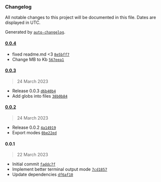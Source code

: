 ### Changelog

All notable changes to this project will be documented in this file. Dates are displayed in UTC.

Generated by [`auto-changelog`](https://github.com/CookPete/auto-changelog).

#### [0.0.4](https://github.com/yamiteru/benchpress/compare/0.0.3...0.0.4)

- fixed readme.md &lt;3 [`8e5bff7`](https://github.com/yamiteru/benchpress/commit/8e5bff735b0b31f8088ca03216133d13b05cf1e2)
- Change MB to Kb [`567eea1`](https://github.com/yamiteru/benchpress/commit/567eea129da66dad797d8d45883a7f4b68857010)

#### [0.0.3](https://github.com/yamiteru/benchpress/compare/0.0.2...0.0.3)

> 24 March 2023

- Release 0.0.3 [`d6b40b4`](https://github.com/yamiteru/benchpress/commit/d6b40b492d5e31fb978cb647bb271ed963a1cb52)
- Add globs into files [`38b0b84`](https://github.com/yamiteru/benchpress/commit/38b0b843c90b26ca4198ca865b95db4cd537fe0b)

#### [0.0.2](https://github.com/yamiteru/benchpress/compare/0.0.1...0.0.2)

> 24 March 2023

- Release 0.0.2 [`4a14919`](https://github.com/yamiteru/benchpress/commit/4a14919311c2421d5c73e017d3f67faffa153608)
- Export modes [`0be22ed`](https://github.com/yamiteru/benchpress/commit/0be22edda6202f43cc591edebe74b933b5c2abf5)

#### 0.0.1

> 22 March 2023

- Initial commit [`faddc7f`](https://github.com/yamiteru/benchpress/commit/faddc7f735b71715bfc554d02d088a03be8d47b2)
- Implement better terminal output mode [`7cd1857`](https://github.com/yamiteru/benchpress/commit/7cd18572eb7e4613f2d4a7b0a7cfdd9a6a21edb1)
- Update dependencies [`df6af10`](https://github.com/yamiteru/benchpress/commit/df6af106d93d6ada78a6a9cbcc9931c8b3daf9b1)
